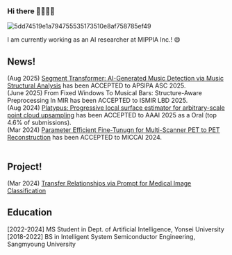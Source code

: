 ### Hi there 👋🌱😄🐵
![5dd74519e1a794755535173510e8af758785ef49](https://github.com/mineeuk/mineeuk/assets/72694034/4d651d90-557d-444f-bcd8-1541ef41613a)

I am currently working as an AI researcher at MIPPIA Inc.! 😄

## News!
(Aug 2025) [Segment Transformer: AI-Generated Music Detection via Music Structural Analysis](https://arxiv.org/pdf/2509.08283) has been ACCEPTED to APSIPA ASC 2025. <br>
(June 2025) From Fixed Windows To Musical Bars: Structure-Aware Preprocessing In MIR has been ACCEPTED to ISMIR LBD 2025.<br>
(Aug 2024) [Platypus: Progressive local surface estimator for arbitrary-scale point cloud upsampling](https://ojs.aaai.org/index.php/AAAI/article/view/32445) has been ACCEPTED to AAAI 2025 as a Oral (top 4.6% of submissions).<br>
(Mar 2024) [Parameter Efficient Fine-Tunugn for Multi-Scanner PET to PET Reconstruction](https://scholar.google.com/citations?view_op=view_citation&hl=ko&user=zzREJFUAAAAJ&citation_for_view=zzREJFUAAAAJ:u5HHmVD_uO8C) has been ACCEPTED to MICCAI 2024.<br>
<br>

## Project!
(Mar 2024) [Transfer Relationships via Prompt for Medical Image Classification](https://micv-yonsei.github.io/promptdistill2024/)

## Education
[2022-2024] MS Student in Dept. of Artificial Intelligence, Yonsei University
[2018-2022] BS in Intelligent System Semiconductor Engineering, Sangmyoung University


<!--
![Readme Card](https://github-readme-stats.vercel.app/api/pin/?username=깃허브 이름&repo=repository 이름)
![Yumin's GitHub stats](https://github-readme-stats.vercel.app/api?username=mineeuk&hide=contribs,prs&show_icons=true&theme=테마)

**mineeuk/mineeuk** is a ✨ _special_ ✨ repository because its `README.md` (this file) appears on your GitHub profile.

Here are some ideas to get you started:

- 🔭 I’m currently working on ...
- 🌱 I’m currently learning ...
- 👯 I’m looking to collaborate on ...
- 🤔 I’m looking for help with ...
- 💬 Ask me about ...
- 📫 How to reach me: ...
- 😄 Pronouns: ...
- ⚡ Fun fact: ...
-->
